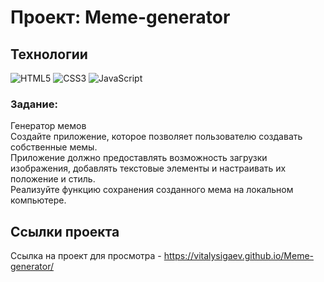 # Проект: Meme-generator


## Технологии
![HTML5](https://img.shields.io/badge/-HTML5-e34f26?logo=html5&logoColor=white)
![CSS3](https://img.shields.io/badge/-CSS3-1572b6?logo=css3&logoColor=white)
![JavaScript](https://img.shields.io/badge/-JavaScript-f7df1e?logo=javaScript&logoColor=black)

### Задание:
Генератор мемов <br/>
Создайте приложение, которое позволяет пользователю создавать собственные мемы. <br/>
Приложение должно предоставлять возможность загрузки изображения, добавлять текстовые элементы и настраивать их положение и стиль. <br/>
Реализуйте функцию сохранения созданного мема на локальном компьютере.<br/>



## Ссылки проекта
Ссылка на проект для просмотра - https://vitalysigaev.github.io/Meme-generator/
